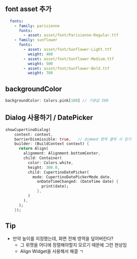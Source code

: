 ## font asset 추가

```yaml
  fonts:
    - family: parisienne
      fonts:
        - asset: asset/font/Parisienne-Regular.ttf
    - family: sunflower
      fonts:
        - asset: asset/font/Sunflower-Light.ttf
          weight: 400
        - asset: asset/font/Sunflower-Medium.ttf
          weight: 500
        - asset: asset/font/Sunflower-Bold.ttf
          weight: 700
```



## backgroundColor

```dart
backgroundColor: Colors.pink[100] // 기본값 500
```



## Dialog 사용하기 / DatePicker

```dart
showCupertinoDialog(
    context: context,
    barrierDismissible: true,	// dimmed 영역 클릭 시 닫기
    builder: (BuildContext context) {
      return Align(
        alignment: Alignment.bottomCenter,
        child: Container(
          color: Colors.white,
          height: 300.0,
          child: CupertinoDatePicker(
            mode: CupertinoDatePickerMode.date,
              onDateTimeChanged: (DateTime date) {
                print(date);
              },
          )
        ),
      );
    });
```



## Tip

- 만약 높이를 지정했는데, 화면 전체 영역을 덮어버린다?
  - 그 위젯을 어디에 정렬해야할지 모르기 때문에 그런 현상임
  - Align Widget을 사용해서 해결 ㄱ